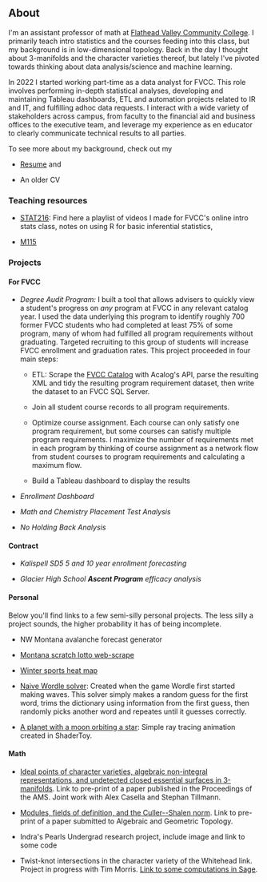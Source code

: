 ## About 

I'm an assistant professor of math at [Flathead Valley Community College](https://www.fvcc.edu). I primarily teach intro statistics and the courses feeding into this class, but my background is in low-dimensional topology. Back in the day I thought about 3-manifolds and the character varieties thereof, but lately I've pivoted towards thinking about data analysis/science and machine learning.  

In 2022 I started working part-time as a data analyst for FVCC. This role involves performing in-depth statistical analyses, developing and maintaining Tableau dashboards, ETL and automation projects related to IR and IT, and fulfilling adhoc data requests. I interact with a wide variety of stakeholders across campus, from faculty to the financial aid and business offices to the executive team, and leverage my experience as en educator to clearly communicate technical results to all parties.

To see more about my background, check out my

- [Resume](./resume/resume.pdf) and 

- An older CV



### Teaching resources

- [STAT216](./stat216): Find here a playlist of videos I made for FVCC's online intro stats class, notes on using R for basic inferential statistics, 

- [M115](./m115)

### Projects

#### For FVCC

- *Degree Audit Program:* I built a tool that allows advisers to quickly view a student's progress on *any* program at FVCC in any relevant catalog year. I used the data underlying this program to identify roughly 700 former FVCC students who had completed at least 75\% of some program, many of whom had fulfilled all program requirements without graduating. Targeted recruiting to this group of students will increase FVCC enrollment and graduation rates.   This project proceeded in four main steps:

    - ETL: Scrape the [FVCC Catalog](https://catalog.fvcc.edu/) with Acalog's API, parse the resulting XML and tidy the resulting program requirement dataset, then write the dataset to an FVCC SQL Server. 
    
    -  Join all student course records to all program requirements. 
    
    - Optimize course assignment. Each course can only satisfy one program requirement, but some courses can satisfy multiple program requirements. I maximize the number of requirements met in each program by thinking of course assignment as a network flow from student courses to program requirements and calculating a maximum flow. 
    
    - Build a Tableau dashboard to display the results  
    
- *Enrollment Dashboard*

- *Math and Chemistry Placement Test Analysis* 

- *No Holding Back Analysis*

#### Contract 

- *Kalispell SD5 5 and 10 year enrollment forecasting*

- *Glacier High School **Ascent Program** efficacy analysis*

#### Personal

Below you'll find links to a few semi-silly personal projects. The less silly a project sounds, the higher probability it has of being incomplete. 

- NW Montana avalanche forecast generator

- [Montana scratch lotto web-scrape](https://github.com/ckaterba/ScratchLottoScrape)

- [Winter sports heat map](../DDP_projects/docs/DDP_project_1_ski_heatmap.html)

- [Naive Wordle solver](./wordle): Created when the game Wordle first started making waves. This solver simply makes a random guess for the first word, trims the dictionary using information from the first guess, then randomly picks another word and repeates until it guesses correctly. 

- [A planet with a moon orbiting a star](https://www.shadertoy.com/view/NdGyWh): Simple ray tracing animation created in ShaderToy.


#### Math

- [Ideal points of character varieties, algebraic non-integral representations, and undetected closed essential surfaces in 3-manifolds](https://arxiv.org/abs/1808.02535). Link to pre-print of a paper published in the Proceedings of the AMS. Joint work with Alex Casella and Stephan Tillmann.

- [Modules, fields of definition, and the Culler--Shalen norm](https://arxiv.org/abs/1805.04585). Link to pre-print of a paper submitted to Algebraic and Geometric Topology. 

- Indra's Pearls Undergrad research project, include image and link to some code

- Twist-knot intersections in the character variety of the Whitehead link. Project in progress with Tim Morris. [Link to some computations in Sage](https://github.com/ckaterba/Twist_Knot_CharVar_Intersection/blob/main/twistIntExploration.ipynb).



